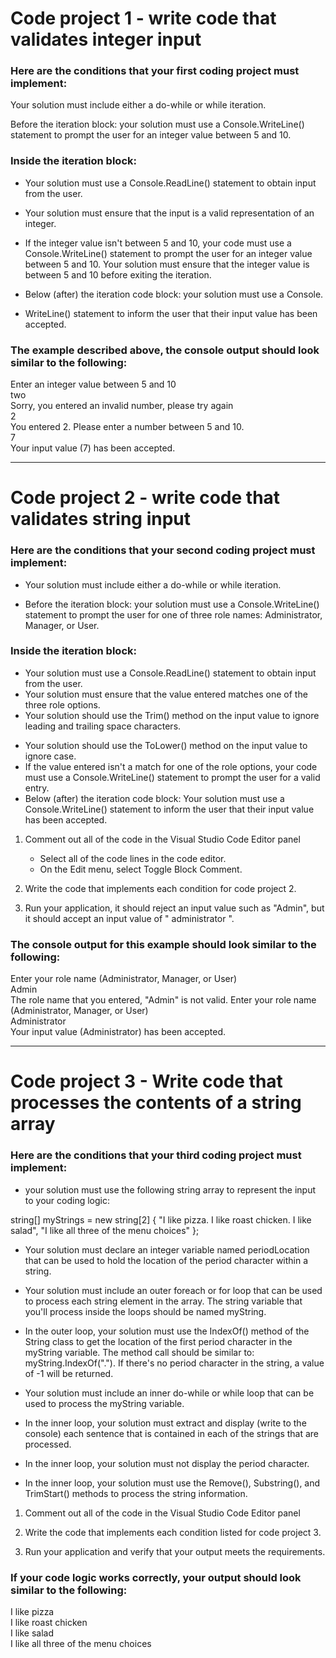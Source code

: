 ﻿# Code project 1 - write code that validates integer input
### Here are the conditions that your first coding project must implement:

Your solution must include either a do-while or while iteration.

Before the iteration block: your solution must use a Console.WriteLine() statement to prompt the user for an integer value between 5 and 10.


### Inside the iteration block:

* Your solution must use a Console.ReadLine() statement to obtain input from the user.

* Your solution must ensure that the input is a valid representation of an integer.

* If the integer value isn't between 5 and 10, your code must use a Console.WriteLine() statement to prompt the user for an integer value between 5 and 10.
Your solution must ensure that the integer value is between 5 and 10 before exiting the iteration.

* Below (after) the iteration code block: your solution must use a Console.

* WriteLine() statement to inform the user that their input value has been accepted.




### The example described above, the console output should look similar to the following:
Enter an integer value between 5 and 10\
two\
Sorry, you entered an invalid number, please try again\
2\
You entered 2. Please enter a number between 5 and 10.\
7\
Your input value (7) has been accepted.

---

# Code project 2 - write code that validates string input
### Here are the conditions that your second coding project must implement:

* Your solution must include either a do-while or while iteration.

* Before the iteration block: your solution must use a Console.WriteLine() statement to prompt the user for one of three role names: Administrator, Manager, or User.


### Inside the iteration block:

* Your solution must use a Console.ReadLine() statement to obtain input from the user.
* Your solution must ensure that the value entered matches one of the three role options.
* Your solution should use the Trim() method on the input value to ignore leading and trailing space characters.
- Your solution should use the ToLower() method on the input value to ignore case.
- If the value entered isn't a match for one of the role options, your code must use a Console.WriteLine() statement to prompt the user for a valid entry.
- Below (after) the iteration code block: Your solution must use a Console.WriteLine() statement to inform the user that their input value has been accepted.

1. Comment out all of the code in the Visual Studio Code Editor panel
	* Select all of the code lines in the code editor.
	* On the Edit menu, select Toggle Block Comment.
2. Write the code that implements each condition for code project 2.

3. Run your application, it should reject an input value such as "Admin", but it should accept an input value of " administrator ".

### The console output for this example should look similar to the following:

Enter your role name (Administrator, Manager, or User)\
Admin\
The role name that you entered, "Admin" is not valid. Enter your role name (Administrator, Manager, or User)\
Administrator\
Your input value (Administrator) has been accepted.

---

# Code project 3 - Write code that processes the contents of a string array
### Here are the conditions that your third coding project must implement:

* your solution must use the following string array to represent the input to your coding logic:

string[] myStrings = new string[2] { "I like pizza. I like roast chicken. I like salad", "I like all three of the menu choices" };

* Your solution must declare an integer variable named periodLocation that can be used to hold the location of the period character within a string.

* Your solution must include an outer foreach or for loop that can be used to process each string element in the array. The string variable that you'll process inside the loops should be named myString.

* In the outer loop, your solution must use the IndexOf() method of the String class to get the location of the first period character in the myString variable. The method call should be similar to: myString.IndexOf("."). If there's no period character in the string, a value of -1 will be returned.

* Your solution must include an inner do-while or while loop that can be used to process the myString variable.

* In the inner loop, your solution must extract and display (write to the console) each sentence that is contained in each of the strings that are processed.

* In the inner loop, your solution must not display the period character.

* In the inner loop, your solution must use the Remove(), Substring(), and TrimStart() methods to process the string information.

1. Comment out all of the code in the Visual Studio Code Editor panel

2. Write the code that implements each condition listed for code project 3.

3. Run your application and verify that your output meets the requirements.

### If your code logic works correctly, your output should look similar to the following:

I like pizza\
I like roast chicken\
I like salad\
I like all three of the menu choices